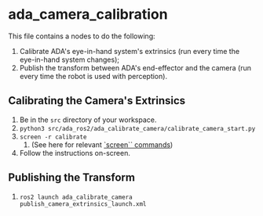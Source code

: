 # ada_camera_calibration

This file contains a nodes to do the following:
1. Calibrate ADA's eye-in-hand system's extrinsics (run every time the eye-in-hand system changes);
2. Publish the transform between ADA's end-effector and the camera (run every time the robot is used with perception).

## Calibrating the Camera's Extrinsics
1. Be in the `src` directory of your workspace.
2. `python3 src/ada_ros2/ada_calibrate_camera/calibrate_camera_start.py`
3. `screen -r calibrate`
    1. (See here for relevant [`screen`` commands](https://gist.github.com/jctosta/af918e1618682638aa82))
4. Follow the instructions on-screen.

## Publishing the Transform
1. `ros2 launch ada_calibrate_camera publish_camera_extrinsics_launch.xml`

